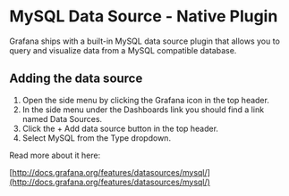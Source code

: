 # MySQL Data Source - Native Plugin

Grafana ships with a built-in MySQL data source plugin that allows you to query and visualize data from a MySQL compatible database.

## Adding the data source

1. Open the side menu by clicking the Grafana icon in the top header.
2. In the side menu under the Dashboards link you should find a link named Data Sources.
3. Click the + Add data source button in the top header.
4. Select MySQL from the Type dropdown.

Read more about it here:

[http://docs.grafana.org/features/datasources/mysql/](http://docs.grafana.org/features/datasources/mysql/)

